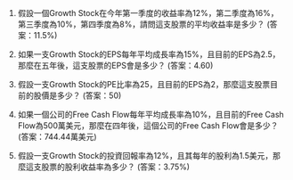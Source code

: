 

1. 假設一個Growth Stock在今年第一季度的收益率為12%，第二季度為16%，第三季度為10%，第四季度為8%，請問這支股票的平均收益率是多少？
(答案：11.5%)

2. 如果一支Growth Stock的EPS每年平均成長率為15%，且目前的EPS為2.5，那麼在五年後，這支股票的EPS會是多少？
(答案：4.60)

3. 假設一支Growth Stock的PE比率為25，且目前的EPS為2，那麼這支股票目前的股價是多少？
(答案：50)

4. 如果一個公司的Free Cash Flow每年平均成長率為10%，且目前的Free Cash Flow為500萬美元，那麼在四年後，這個公司的Free Cash Flow會是多少？
(答案：744.44萬美元)

5. 假設一支Growth Stock的投資回報率為12%，且其每年的股利為1.5美元，那麼這支股票的股利收益率為多少？
(答案：3.75%)